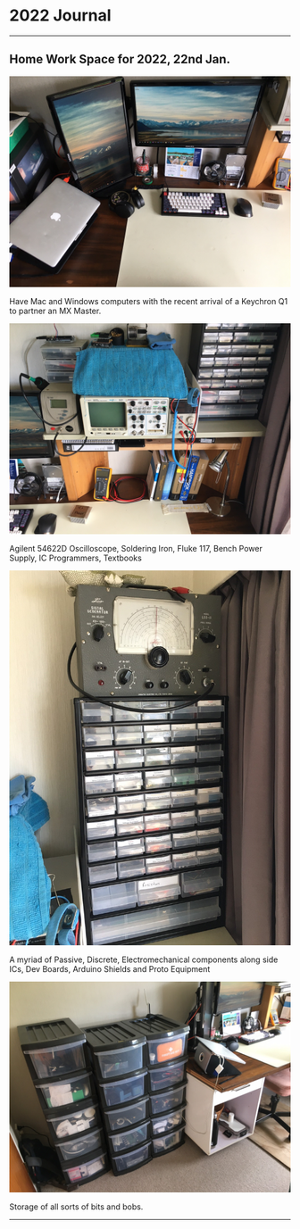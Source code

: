 # 2022 Journal

---

## Home Work Space for 2022, 22nd Jan.

![Office1](assets/office1.jpg)

Have Mac and Windows computers with the recent arrival of a Keychron Q1 to partner an MX Master.

![Office2](assets/office2.jpg)

Agilent 54622D Oscilloscope, Soldering Iron, Fluke 117, Bench Power Supply, IC Programmers, Textbooks

![Office3](assets/office3.jpg)

A myriad of Passive, Discrete, Electromechanical components along side ICs, Dev Boards, Arduino Shields and Proto Equipment

![Office4](assets/office4.jpg)

Storage of all sorts of bits and bobs.

---

<!-- 
## New Knowledge Section, Feb 2022

I recently discovered [ACM Computer Science and Engineering Curricula](https://www.acm.org/education/curricula-recommendations) while looking for an outline of computer science. 

Since high school I have seen the need for new knowledge to build upon pervious. This became more apparent during university where each paper build on previous more heavy. Recording of knowledge to quickly remember the what (as in a glossary), the who, when, where and why(wiki) and the how (tutorial) of subjects. During research, I found the zettailcaste method. This would be useful as recording new thoughts on a (multiple) topics could be combined to speed up reports.

Aims of recording are to assist in my desire to learn and track progress. Articles are both the teacher and student. Articles could use the Feynman Technique

1. Choose a Topic and conduct research on a it
2. Explain the topic as if your teaching someone else
3. Review to identify unknown or poorly known areas
4. Review to identify overly technical explanations

https://collegeinfogeek.com/feynman-technique/


 -->